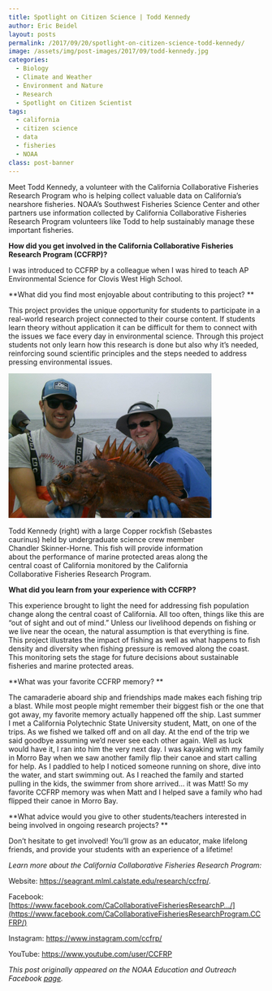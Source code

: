 ```yaml
---
title: Spotlight on Citizen Science | Todd Kennedy
author: Eric Beidel
layout: posts
permalink: /2017/09/20/spotlight-on-citizen-science-todd-kennedy/
image: /assets/img/post-images/2017/09/todd-kennedy.jpg
categories:
  - Biology
  - Climate and Weather
  - Environment and Nature
  - Research
  - Spotlight on Citizen Scientist
tags:
  - california
  - citizen science
  - data
  - fisheries
  - NOAA
class: post-banner
---
```



Meet Todd Kennedy, a volunteer with the California Collaborative Fisheries Research Program who is helping collect valuable data on California’s nearshore fisheries. NOAA’s Southwest Fisheries Science Center and other partners use information collected by California Collaborative Fisheries Research Program volunteers like Todd to help sustainably manage these important fisheries.

**How did you get involved in the California Collaborative Fisheries Research Program (CCFRP)?**

I was introduced to CCFRP by a colleague when I was hired to teach AP Environmental Science for Clovis West High School.

**What did you find most enjoyable about contributing to this project? **

This project provides the unique opportunity for students to participate in a real-world research project connected to their course content. If students learn theory without application it can be difficult for them to connect with the issues we face every day in environmental science. Through this project students not only learn how this research is done but also why it’s needed, reinforcing sound scientific principles and the steps needed to address pressing environmental issues.

<div class="image-in-post-body" style="width: 410px">
  <img src="/assets/img/post-images/2017/09/todd-kennedy2.jpg" alt="Todd Kennedy holding fish." width="400"/>
  <p class="image-caption">
    Todd Kennedy (right) with a large Copper rockfish (Sebastes caurinus) held by undergraduate science crew member Chandler Skinner-Horne. This fish will provide information about the performance of marine protected areas along the central coast of California monitored by the California Collaborative Fisheries Research Program.
  </p>
</div>

**What did you learn from your experience with CCFRP?**

This experience brought to light the need for addressing fish population change along the central coast of California. All too often, things like this are &#8220;out of sight and out of mind.&#8221; Unless our livelihood depends on fishing or we live near the ocean, the natural assumption is that everything is fine. This project illustrates the impact of fishing as well as what happens to fish density and diversity when fishing pressure is removed along the coast. This monitoring sets the stage for future decisions about sustainable fisheries and marine protected areas.

**What was your favorite CCFRP memory? **

The camaraderie aboard ship and friendships made makes each fishing trip a blast. While most people might remember their biggest fish or the one that got away, my favorite memory actually happened off the ship. Last summer I met a California Polytechnic State University student, Matt, on one of the trips. As we fished we talked off and on all day. At the end of the trip we said goodbye assuming we&#8217;d never see each other again. Well as luck would have it, I ran into him the very next day. I was kayaking with my family in Morro Bay when we saw another family flip their canoe and start calling for help. As I paddled to help I noticed someone running on shore, dive into the water, and start swimming out. As I reached the family and started pulling in the kids, the swimmer from shore arrived&#8230; it was Matt! So my favorite CCFRP memory was when Matt and I helped save a family who had flipped their canoe in Morro Bay.

**What advice would you give to other students/teachers interested in being involved in ongoing research projects? **

Don&#8217;t hesitate to get involved! You&#8217;ll grow as an educator, make lifelong friends, and provide your students with an experience of a lifetime!


*Learn more about the California Collaborative Fisheries Research Program:*

Website: <a href="https://l.facebook.com/l.php?u=https%3A%2F%2Fseagrant.mlml.calstate.edu%2Fresearch%2Fccfrp%2F&h=ATN0_dA4L46-ELBZSWraOckJayU3Lwf1KqCFqLS40GIm-oRrb8BG8nYZh2aV-GdH8OKIrY6WuuSZo-ckmYZVS0NPMGrTSLiXW4dMkNFFz1CVlwkTHbKfF7SQh7zG0n4_V5YQYC1XQ4WZSHT88BCI75p1H2Jt8bjICY5sGFsucrDs8uXDrMUuOnVxeU3s0bYkw4Rh9rMAQoynoR142tbr2k-LPO_UF73E-lBpSjpN5haEAcyMgeqhMoQjQ21J6O-QNTQ" target="_blank" rel="noopener">https://seagrant.mlml.calstate.edu/research/ccfrp/</a>.

Facebook:[https://www.facebook.com/CaCollaborativeFisheriesResearchP…/](https://www.facebook.com/CaCollaborativeFisheriesResearchProgram.CCFRP/)
  
Instagram: <a href="https://l.facebook.com/l.php?u=https%3A%2F%2Fwww.instagram.com%2Fccfrp%2F&h=ATM8YQnJQYTqh0IxMwc434oghF2Gf8xWQXwcAlSd8cE729QZfgQO6-mI-jp9hLxsjcRx-Yotr7gFq-nR3kWJ1c7qpg1HkYCngJM7oFOqKZHomY-lPxnuAdsfBaNtXIqJM6q0D5e-yHlxFRI0PfEFCfEjc50Y93Yl3qjD66ty02tzuOO2lXafL1MMYuI6_h1zapcQgxw9JlIgXg0Wl41_Enlu26tVv6NwI13C6prctG9v0iiIuc2PCVNMX5XQ0-ut9zA" target="_blank" rel="noopener">https://www.instagram.com/ccfrp/</a>
  
YouTube: <a href="https://l.facebook.com/l.php?u=https%3A%2F%2Fwww.youtube.com%2Fuser%2FCCFRP&h=ATMcRa_g87xnWWQblMIVazPztCxL6Z5KYcD1FaF8akzrhaB2-RmSwfqgcML4ShY9D4oJ1RjmneToKEG5BbhD54r1XM9Oq-yxdoiuyR_KyqVS19Aow1QO-YPPaUWepFFxR1xqX5RH0gV0Ib0DsPUgE-D-ZG39VJRyk2P_Ft0jsHu2pQUfddktT6ByiueQc5Dy9Gf0ZlCD-9G6E6zyRcQMoQaG7zrpfjG_gwgjy1JnJGL2yVTHLpNdwhCSTQJ0jWMoeHo" target="_blank" rel="noopener">https://www.youtube.com/user/CCFRP</a>

_This post originally appeared on the NOAA Education and Outreach Facebook <a class="ext-link" href="https://www.facebook.com/NOAAEducationOutreach/posts/919318068224007" rel="external nofollow">page</a>._